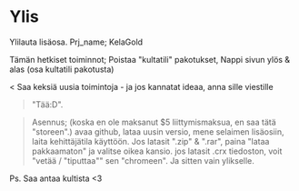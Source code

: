 # Ylis
Ylilauta lisäosa.
Prj_name; KelaGold

Tämän hetkiset toiminnot;
Poistaa "kultatili" pakotukset,
Nappi sivun ylös & alas (osa kultatili pakotusta)

< Saa keksiä uusia toimintoja - ja jos kannatat ideaa, anna sille viestille
>"Tää:D".

> Asennus;
(koska en ole maksanut $5 liittymismaksua, en saa tätä "storeen".)
 avaa github,
 lataa uusin versio,
 mene selaimen lisäosiin,
 laita kehittäjätila käyttöön.
 Jos latasit ".zip" & ".rar", paina "lataa pakkaamaton" ja valitse oikea kansio.
 jos latasit .crx tiedoston, voit "vetää / "tiputtaa"" sen "chromeen".
Ja sitten vain ylikselle.


Ps. Saa antaa kultista <3

